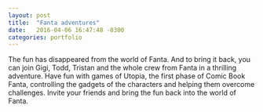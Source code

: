 ```yaml
---
layout: post
title:  "Fanta adventures"
date:   2016-04-06 16:47:48 -0300
categories: portfolio
---
```

The fun has disappeared from the world of Fanta. And to bring it back, you can join Gigi, Todd, Tristan and the whole crew from Fanta in a thrilling adventure. Have fun with games of Utopia, the first phase of Comic Book Fanta, controlling the gadgets of the characters and helping them overcome challenges.  Invite your friends and bring the fun back into the world of Fanta.

